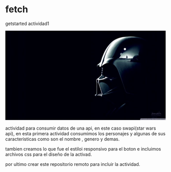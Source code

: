 # fetch
getstarted actividad1
<div itemsalign="center"> 
  <img src="img/fondo2.jpg">
</div>



actividad para consumir datos de una api, en este caso swapi(star wars api), en esta primera actividad consumimos los personajes y algunas de sus caracteristicas como son el nombre , genero y demas.

tambien creamos lo que fue el estiloi responsivo para el boton e incluimos archivos css para el diseño de la activad.

por ultimo crear este repositorio remoto para incluir la actividad.
